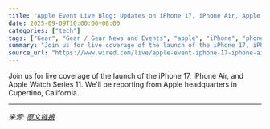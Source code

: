 ```yaml
---
title: "Apple Event Live Blog: Updates on iPhone 17, iPhone Air, Apple Watch 11, AirPods Pro 3"
date: 2025-09-09T10:00:00+08:00
categories: ["tech"]
tags: ["Gear", "Gear / Gear News and Events", "apple", "iPhone", "phones", "liveblog", "ios", "Live Coverage"]
summary: "Join us for live coverage of the launch of the iPhone 17, iPhone Air, and Apple Watch Series 11. We'll be reporting from Apple headquarters in Cupertino, California."
source_url: "https://www.wired.com/live/apple-event-iphone-17-iphone-air/"
---
```


Join us for live coverage of the launch of the iPhone 17, iPhone Air, and Apple Watch Series 11. We'll be reporting from Apple headquarters in Cupertino, California.

---

*来源: [原文链接](https://www.wired.com/live/apple-event-iphone-17-iphone-air/)*
